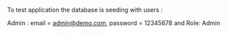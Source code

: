 To test application the database is seeding with users :

Admin : email = admin@demo.com, password = 12345678 and Role: Admin